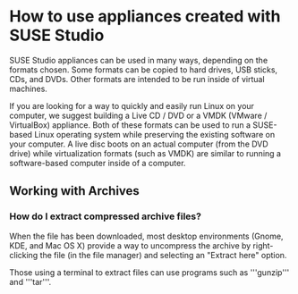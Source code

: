 # How to use appliances created with SUSE Studio

SUSE Studio appliances can be used in many ways, depending on the formats
chosen. Some formats can be copied to hard drives, USB sticks, CDs, and DVDs.
Other formats are intended to be run inside of virtual machines.

If you are looking for a way to quickly and easily run Linux on your
computer, we suggest building a Live CD / DVD or a VMDK (VMware / VirtualBox)
appliance. Both of these formats can be used to run a SUSE-based Linux operating
system while preserving the existing software on your computer. A live disc
boots on an actual computer (from the DVD drive) while virtualization formats
(such as VMDK) are similar to running a software-based computer inside of a
computer.

## Working with Archives

### How do I extract compressed archive files?

When the file has been downloaded, most desktop environments (Gnome, KDE, and
Mac OS X) provide a way to uncompress the archive by right-clicking the file (in
the file manager) and selecting an "Extract here" option.

Those using a terminal to extract files can use programs such as '''gunzip'''
and '''tar'''.
